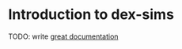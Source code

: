 # Introduction to dex-sims

TODO: write [great documentation](http://jacobian.org/writing/what-to-write/)
